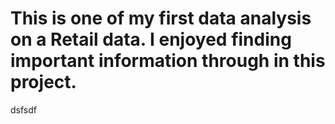 # This is one of my first data analysis on a Retail data. I enjoyed finding important information through in this project.  
dsfsdf
